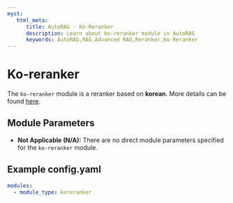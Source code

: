 ```yaml
---
myst:
   html_meta:
      title: AutoRAG - Ko-Reranker
      description: Learn about ko-reranker module in AutoRAG 
      keywords: AutoRAG,RAG,Advanced RAG,Reranker,Ko-Reranker
---
```

# Ko-reranker

The `ko-reranker` module is a reranker based on **korean**.
More details can be found [here](https://huggingface.co/Dongjin-kr/ko-reranker).


## **Module Parameters**
- **Not Applicable (N/A):** There are no direct module parameters specified for the `ko-reranker` module.

## **Example config.yaml**
```yaml
modules:
  - module_type: koreranker
```
